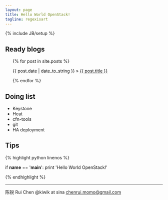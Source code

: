 ```yaml
---
layout: page
title: Hello World OpenStack!
tagline: regexisart
---
```

{% include JB/setup %}

## Ready blogs 

<ul class="posts">
  {% for post in site.posts %}
    <p><span>{{ post.date | date_to_string }}</span> &raquo; <a href="{{ BASE_PATH }}{{ post.url }}">{{ post.title }}</a></p>
  {% endfor %}
</ul>

## Doing list

- Keystone
- Heat
- cfn-tools
- git
- HA deployment

## Tips

{% highlight python linenos %}

if __name__ == '__main__':
    print 'Hello World OpenStack!'

{% endhighlight %}

----------

陈锐 Rui Chen @kiwik at sina chenrui.momo@gmail.com